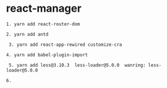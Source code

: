 
# react-manager

``` 1. yarn add react-router-dom ```

``` 2. yarn add antd ```

``` 3. yarn add react-app-rewired customize-cra```

``` 4. yarn add babel-plugin-import ```

``` 5. yarn add less@3.10.3  less-loader@5.0.0  wanring: less-loader@5.0.0```

``` 6.  ```

